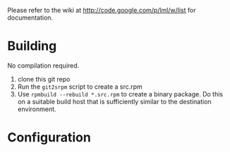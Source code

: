 Please refer to the wiki at http://code.google.com/p/lml/w/list for documentation.

# Building

No compilation required.

1. clone this git repo
2. Run the `git2srpm` script to create a src.rpm
3. Use `rpmbuild --rebuild *.src.rpm` to create a binary package. Do this on a suitable build host that is sufficiently similar to the destination environment.

# Configuration
